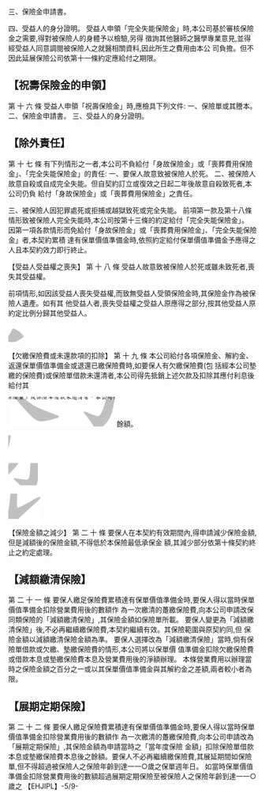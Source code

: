 三、保險金申請書。

四、受益人的身分證明。 受益人申領「完全失能保險金」時,本公司基於審核保險金之需要,得對被保險人的身體予以檢驗,另得 徵詢其他醫師之醫學專業意見,並得經受益人同意調閱被保險人之就醫相關資料,因此所生之費用由本公 司負擔。但不因此延展保險公司依第十一條約定應給付之期限。

## 【祝壽保險金的申領】

第 十 六 條 受益人申領「祝壽保險金」時,應檢具下列文件:
一、保險單或其謄本。 二、保險金申請書。 三、受益人的身分證明。

## 【除外責任】

第 十 七 條 有下列情形之一者,本公司不負給付「身故保險金」或「喪葬費用保險金」、「完全失能保險金」的責任:
一、要保人故意致被保險人於死。 二、被保險人故意自殺或自成完全失能。但自契約訂立或復效之日起二年後故意自殺致死者,本公司仍負 給付「身故保險金」或「喪葬費用保險金」之責任。

三、被保險人因犯罪處死或拒捕或越獄致死或完全失能。 前項第一款及第十八條情形致被保險人完全失能時,本公司按第十三條的約定給付「完全失能保險金」。 因第一項各款情形而免給付「身故保險金」或「喪葬費用保險金」、「完全失能保險金」者,本契約累積 達有保單價值準備金時,依照約定給付保單價值準備金予應得之人且本契約效力即行終止。

【受益人受益權之喪失】
第 十 八 條 受益人故意致被保險人於死或雖未致死者,喪失其受益權。

前項情形,如因該受益人喪失受益權,而致無受益人受領保險金時,其保險金作為被保險人遺產。如有其 他受益人者,喪失受益權之受益人原應得之部分,按其他受益人原約定比例分歸其他受益人。

![0_image_0.png](0_image_0.png)

【欠繳保險費或未還款項的扣除】
第 十 九 條 本公司給付各項保險金、解約金、返還保單價值準備金或退還已繳保險費時,如要保人有欠繳保險費(包 括經本公司墊繳的保險費)或保險單借款未還清者,本公司得先抵銷上述欠款及扣除其應付利息後給付其

![0_image_1.png](0_image_1.png) 餘額。

![0_image_2.png](0_image_2.png)

![0_image_3.png](0_image_3.png)

![0_image_4.png](0_image_4.png)

【保險金額之減少】
第 二 十 條 要保人在本契約有效期間內,得申請減少保險金額,但是減額後的保險金額,不得低於本保險最低承保金 額,其減少部分依第十條契約終止之約定處理。

## 【減額繳清保險】

第 二 十 一 條 要保人繳足保險費累積達有保單價值準備金時,要保人得以當時保單價值準備金扣除營業費用後的數額作 為一次繳清的躉繳保險費,向本公司申請改保同類保險的「減額繳清保險」,其保險金額如保險單所載。 要保人變更為「減額繳清保險」後,不必再繼續繳保險費,本契約繼續有效。其保險範圍與原契約同,但 保險金額以減額繳清保險金額為準。 要保人選擇改為「減額繳清保險」當時,倘有保險單借款或欠繳、墊繳保險費的情形,本公司將以保單價 值準備金扣除欠繳保險費或借款本息或墊繳保險費本息及營業費用後的淨額辦理。 本條營業費用以辦理當時之保險金額之百分之一或以其保單價值準備金與其解約金之差額,兩者較小者為 限。

## 【展期定期保險】

第 二 十 二 條 要保人繳足保險費累積達有保單價值準備金時,要保人得以當時保單價值準備金扣除營業費用後的數額作 為一次繳清的躉繳保險費,向本公司申請改為「展期定期保險」,其保險金額為申請當時之「當年度保險 金額」扣除保險單借款本息或墊繳保險費本息後之餘額。要保人不必再繼續繳保險費,其展延期間如保險 單,但不得超過被保險人之保險年齡到達一一○歲之保單週年日。 如當時保單價值準備金扣除營業費用後的數額超過展期定期保險至被保險人之保險年齡到達一一○歲之
【EHJIPL】-5/9-